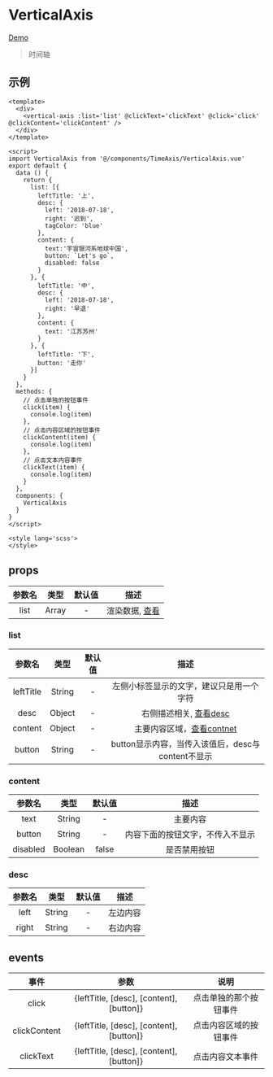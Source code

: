 # VerticalAxis
[Demo](http://infozx.gitee.io/infozx_temp/dist/module/verticalAxis.html)
> 时间轴

## 示例
```vue{8}
<template>
  <div>
    <vertical-axis :list='list' @clickText='clickText' @click='click' @clickContent='clickContent' />
  </div>
</template>

<script>
import VerticalAxis from '@/components/TimeAxis/VerticalAxis.vue'
export default {
  data () {
    return {
      list: [{
        leftTitle: '上',
        desc: {
          left: '2018-07-18',
          right: '迟到',
          tagColor: 'blue'
        },
        content: {
          text:'宇宙银河系地球中国',
          button: `Let's go`,
          disabled: false
        }
      }, {
        leftTitle: '中',
        desc: {
          left: '2018-07-18',
          right: '早退'
        },
        content: {
          text: '江苏苏州'
        }
      }, {
        leftTitle: '下',
        button: '走你'
      }]
    }
  },
  methods: {
    // 点击单独的按钮事件
    click(item) {
      console.log(item)
    },
    // 点击内容区域的按钮事件
    clickContent(item) {
      console.log(item)
    },
    // 点击文本内容事件
    clickText(item) {
      console.log(item)
    }
  },
  components: {
    VerticalAxis
  }
}
</script>

<style lang='scss'>
</style>
```

## props
|参数名|类型|默认值|描述|
|:---:|:---:|:---:|:---:|
|list|Array|-|渲染数据, [查看](#list)|

### list
|参数名|类型|默认值|描述|
|:---:|:---:|:---:|:---:|
|leftTitle|String|-|左侧小标签显示的文字，建议只是用一个字符|
|desc|Object|-|右侧描述相关, [查看desc](#desc)|
|content|Object|-|主要内容区域，[查看contnet](#content)|
|button|String|-|button显示内容，当传入该值后，desc与content不显示|

### content
|参数名|类型|默认值|描述|
|:---:|:---:|:---:|:---:|
|text|String|-|主要内容|
|button|String|-|内容下面的按钮文字，不传入不显示|
|disabled|Boolean|false|是否禁用按钮|

### desc
|参数名|类型|默认值|描述|
|:---:|:---:|:---:|:---:|
|left|String|-|左边内容|
|right|String|-|右边内容|

## events
|事件|参数|说明|
|:---:|:---:|:---:|
|click|{leftTitle, [desc], [content], [button]}|点击单独的那个按钮事件|
|clickContent|{leftTitle, [desc], [content], [button]}|点击内容区域的按钮事件|
|clickText|{leftTitle, [desc], [content], [button]}|点击内容文本事件|
